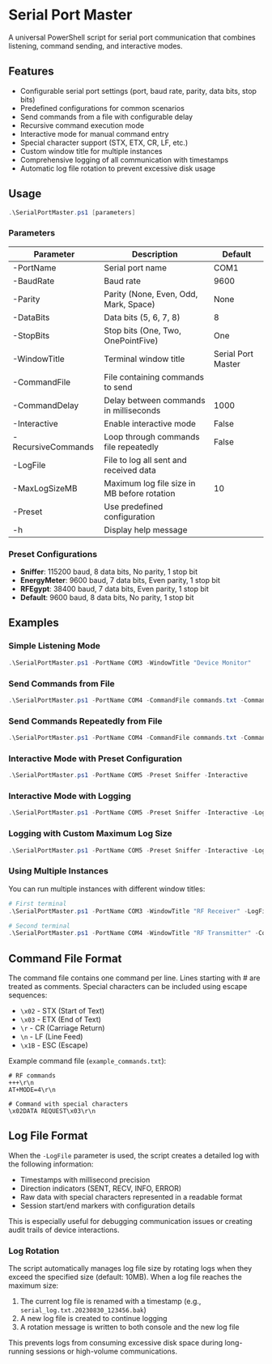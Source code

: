 # Serial Port Master

A universal PowerShell script for serial port communication that combines listening, command sending, and interactive modes.

## Features

- Configurable serial port settings (port, baud rate, parity, data bits, stop bits)
- Predefined configurations for common scenarios
- Send commands from a file with configurable delay
- Recursive command execution mode
- Interactive mode for manual command entry
- Special character support (STX, ETX, CR, LF, etc.)
- Custom window title for multiple instances
- Comprehensive logging of all communication with timestamps
- Automatic log file rotation to prevent excessive disk usage

## Usage

```powershell
.\SerialPortMaster.ps1 [parameters]
```

### Parameters

| Parameter          | Description                                     | Default        |
|--------------------|-------------------------------------------------|----------------|
| -PortName          | Serial port name                                | COM1           |
| -BaudRate          | Baud rate                                       | 9600           |
| -Parity            | Parity (None, Even, Odd, Mark, Space)           | None           |
| -DataBits          | Data bits (5, 6, 7, 8)                          | 8              |
| -StopBits          | Stop bits (One, Two, OnePointFive)              | One            |
| -WindowTitle       | Terminal window title                           | Serial Port Master |
| -CommandFile       | File containing commands to send                |                |
| -CommandDelay      | Delay between commands in milliseconds          | 1000           |
| -Interactive       | Enable interactive mode                         | False          |
| -RecursiveCommands | Loop through commands file repeatedly           | False          |
| -LogFile           | File to log all sent and received data          |                |
| -MaxLogSizeMB      | Maximum log file size in MB before rotation     | 10             |
| -Preset            | Use predefined configuration                    |                |
| -h                 | Display help message                            |                |

### Preset Configurations

- **Sniffer**: 115200 baud, 8 data bits, No parity, 1 stop bit
- **EnergyMeter**: 9600 baud, 7 data bits, Even parity, 1 stop bit
- **RFEgypt**: 38400 baud, 7 data bits, Even parity, 1 stop bit
- **Default**: 9600 baud, 8 data bits, No parity, 1 stop bit

## Examples

### Simple Listening Mode

```powershell
.\SerialPortMaster.ps1 -PortName COM3 -WindowTitle "Device Monitor"
```

### Send Commands from File

```powershell
.\SerialPortMaster.ps1 -PortName COM4 -CommandFile commands.txt -CommandDelay 2000
```

### Send Commands Repeatedly from File

```powershell
.\SerialPortMaster.ps1 -PortName COM4 -CommandFile commands.txt -CommandDelay 2000 -RecursiveCommands
```

### Interactive Mode with Preset Configuration

```powershell
.\SerialPortMaster.ps1 -PortName COM5 -Preset Sniffer -Interactive
```

### Interactive Mode with Logging

```powershell
.\SerialPortMaster.ps1 -PortName COM5 -Preset Sniffer -Interactive -LogFile "serial_log.txt"
```

### Logging with Custom Maximum Log Size

```powershell
.\SerialPortMaster.ps1 -PortName COM5 -Preset Sniffer -Interactive -LogFile "serial_log.txt" -MaxLogSizeMB 50
```

### Using Multiple Instances

You can run multiple instances with different window titles:

```powershell
# First terminal
.\SerialPortMaster.ps1 -PortName COM3 -WindowTitle "RF Receiver" -LogFile "receiver_log.txt"

# Second terminal
.\SerialPortMaster.ps1 -PortName COM4 -WindowTitle "RF Transmitter" -CommandFile rf_commands.txt -RecursiveCommands -LogFile "transmitter_log.txt"
```

## Command File Format

The command file contains one command per line. Lines starting with # are treated as comments.
Special characters can be included using escape sequences:

- `\x02` - STX (Start of Text)
- `\x03` - ETX (End of Text)
- `\r` - CR (Carriage Return)
- `\n` - LF (Line Feed)
- `\x1B` - ESC (Escape)

Example command file (`example_commands.txt`):
```
# RF commands
+++\r\n
AT+MODE=4\r\n

# Command with special characters
\x02DATA REQUEST\x03\r\n
```

## Log File Format

When the `-LogFile` parameter is used, the script creates a detailed log with the following information:

- Timestamps with millisecond precision
- Direction indicators (SENT, RECV, INFO, ERROR)
- Raw data with special characters represented in a readable format
- Session start/end markers with configuration details

This is especially useful for debugging communication issues or creating audit trails of device interactions.

### Log Rotation

The script automatically manages log file size by rotating logs when they exceed the specified size (default: 10MB). When a log file reaches the maximum size:

1. The current log file is renamed with a timestamp (e.g., `serial_log.txt.20230830_123456.bak`)
2. A new log file is created to continue logging
3. A rotation message is written to both console and the new log file

This prevents logs from consuming excessive disk space during long-running sessions or high-volume communications. 